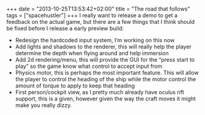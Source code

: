 +++
date = "2013-10-25T13:53:42+02:00"
title = "The road that follows"
tags = ["spacehustler"]
+++
I really want to release a demo to get a feedback on the actual game, but there are a few things that I think should be fixed before I release a early preview build:

* Redesign the hardcoded input system, I’m working on this now
* Add lights and shadows to the renderer, this will really help the player determine the depth when flying around and help immersion
* Add 2d rendering/menu, this will provide the GUI for the “press start to play” so the game know what control to accept input from
* Physics motor, this is perhaps the most important feature. This will allow the player to control the heading of the ship while the motor control the amount of torque to apply to keep that heading
* First person/cockpit view, as I pretty much already have oculus rift support, this is a given, however given the way the craft moves it might make you really dizzy.
